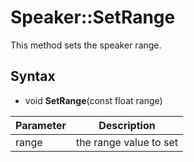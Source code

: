 # Speaker::SetRange

This method sets the speaker range.

## Syntax 

- void **SetRange**(const float range)

| Parameter | Description |
|---|---|
| range | the range value to set |
